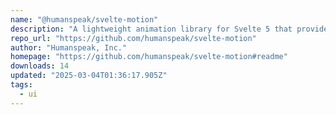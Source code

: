 ```yaml
---
name: "@humanspeak/svelte-motion"
description: "A lightweight animation library for Svelte 5 that provides smooth, hardware-accelerated animations. Features include spring physics, custom easing, and fluid transitions. Built on top of the motion library, it offers a simple API for creating complex anim"
repo_url: "https://github.com/humanspeak/svelte-motion"
author: "Humanspeak, Inc."
homepage: "https://github.com/humanspeak/svelte-motion#readme"
downloads: 14
updated: "2025-03-04T01:36:17.905Z"
tags: 
  - ui
---
```


